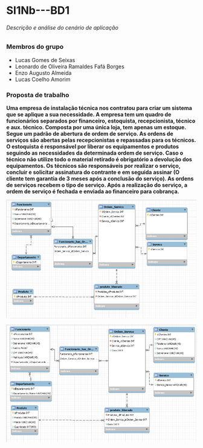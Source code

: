# SI1Nb---BD1
###### Descrição e análise do cenário de aplicação

### Membros do grupo

* Lucas Gomes de Seixas
* Leonardo de Oliveira Ramaldes Fafá Borges
* Enzo Augusto Almeida
* Lucas Coelho Amorim

### Proposta de trabalho

__Uma empresa de instalação técnica nos contratou para criar um sistema que se aplique a sua necessidade. A empresa tem um quadro de funcionários separados por financeiro, estoquista, recepcionista, técnico e aux. técnico. Composta por uma única loja, tem apenas um estoque. Segue um padrão de abertura de ordem de serviço. As ordens de serviços são abertas pelas recepcionistas e repassadas para os técnicos. O estoquista é responsável por liberar os equipamentos e produtos seguindo as necessidades da determinada ordem de serviço. Caso o técnico não utilize todo o material retirado é obrigatório a devolução dos equipamentos. Os técnicos são responsáveis por realizar o serviço, concluir e solicitar assinatura do contrante e em seguida assinar (O cliente tem garantia de 3 meses após a conclusão do serviço). As ordens de serviços recebem o tipo de serviço. Após a realização do serviço, a ordem de serviço é fechada e enviada ao financeiro para cobrança.__

![Screenshot](BD.png)

![Screenshot](BD-2.png)
